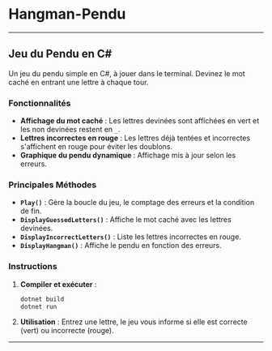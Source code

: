 # Hangman-Pendu

---

## Jeu du Pendu en C#

Un jeu du pendu simple en C#, à jouer dans le terminal. Devinez le mot caché en entrant une lettre à chaque tour.

### Fonctionnalités

- **Affichage du mot caché** : Les lettres devinées sont affichées en vert et les non devinées restent en `_`.
- **Lettres incorrectes en rouge** : Les lettres déjà tentées et incorrectes s'affichent en rouge pour éviter les doublons.
- **Graphique du pendu dynamique** : Affichage mis à jour selon les erreurs.

### Principales Méthodes

- **`Play()`** : Gère la boucle du jeu, le comptage des erreurs et la condition de fin.
- **`DisplayGuessedLetters()`** : Affiche le mot caché avec les lettres devinées.
- **`DisplayIncorrectLetters()`** : Liste les lettres incorrectes en rouge.
- **`DisplayHangman()`** : Affiche le pendu en fonction des erreurs.

### Instructions

1. **Compiler et exécuter** :
   ```bash
   dotnet build
   dotnet run
   ```

2. **Utilisation** : Entrez une lettre, le jeu vous informe si elle est correcte (vert) ou incorrecte (rouge).

---

